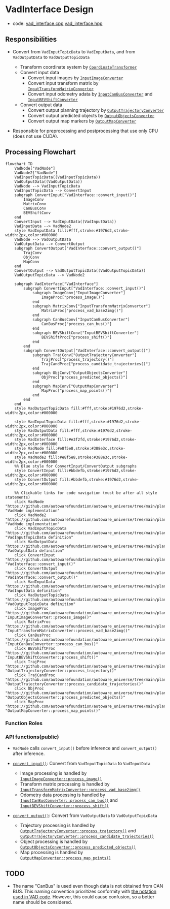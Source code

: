 # VadInterface Design

- code: [vad_interface.cpp](../lib/vad_interface.cpp) [vad_interface.hpp](../include/autoware/tensorrt_vad/vad_interface.hpp)

## Responsibilities

-  Convert from `VadInputTopicData` to `VadInputData`, and from `VadOutputData` to `VadOutputTopicData`
   - Transform coordinate system by [`CoordinateTransformer`](../include/autoware/tensorrt_vad/coordinate_transformer.hpp)
   - Convert input data
     - Convert input images by [`InputImageConverter`](../include/autoware/tensorrt_vad/input_converter/image_converter.hpp)
     - Convert input transform matrix by [`InputTransformMatrixConverter`](../include/autoware/tensorrt_vad/input_converter/transform_matrix_converter.hpp)
     - Convert input odometry adata by [`InputCanBusConverter`](../include/autoware/tensorrt_vad/input_converter/can_bus_converter.hpp) and [`InputBEVShiftConverter`](../include/autoware/tensorrt_vad/input_converter/bev_shift_converter.hpp)
   - Convert output data
     - Convert output planning trajectory by [`OutputTrajectoryConverter`](../include/autoware/tensorrt_vad/output_converter/trajectory_converter.hpp)
     - Convert output predicted objects by [`OutputObjectsConverter`](../include/autoware/tensorrt_vad/output_converter/objects_converter.hpp)
     - Convert output map markers by [`OutputMapConverter`](../include/autoware/tensorrt_vad/output_converter/map_converter.hpp)

- Responsible for preprocessing and postprocessing that use only CPU (does not use CUDA).

## Processing Flowchart

```mermaid
flowchart TD
    VadNode["VadNode"]
    VadNode2["VadNode"]
    VadInputTopicData((VadInputTopicData))
    VadOutputData((VadOutputData))
    VadNode --> VadInputTopicData
    VadInputTopicData --> ConvertInput
    subgraph ConvertInput["VadInterface::convert_input()"]
        ImageConv
        MatrixConv
        CanBusConv
        BEVShiftConv
    end
    ConvertInput --> VadInputData((VadInputData))
    VadInputData --> VadNode2
    style VadInputData fill:#fff,stroke:#1976d2,stroke-width:2px,color:#000000
    VadNode --> VadOutputData
    VadOutputData --> ConvertOutput
    subgraph ConvertOutput["VadInterface::convert_output()"]
        TrajConv
        ObjConv
        MapConv
    end
    ConvertOutput --> VadOutputTopicData((VadOutputTopicData))
    VadOutputTopicData --> VadNode2

    subgraph VadInterface["VadInterface"]
        subgraph ConvertInput["VadInterface::convert_input()"]
            subgraph ImageConv["InputImageConverter"]
                ImageProc["process_image()"]
            end
            subgraph MatrixConv["InputTransformMatrixConverter"]
                MatrixProc["process_vad_base2img()"]
            end
            subgraph CanBusConv["InputCanBusConverter"]
                CanBusProc["process_can_bus()"]
            end
            subgraph BEVShiftConv["InputBEVShiftConverter"]
                BEVShiftProc["process_shift()"]
            end
        end
        subgraph ConvertOutput["VadInterface::convert_output()"]
            subgraph TrajConv["OutputTrajectoryConverter"]
                TrajProc["process_trajectory()"]
                TrajCandProc["process_candidate_trajectories()"]
            end
            subgraph ObjConv["OutputObjectsConverter"]
                ObjProc["process_predicted_objects()"]
            end
            subgraph MapConv["OutputMapConverter"]
                MapProc["process_map_points()"]
            end
        end
    end
    style VadOutputTopicData fill:#fff,stroke:#1976d2,stroke-width:2px,color:#000000

    style VadInputTopicData fill:#fff,stroke:#1976d2,stroke-width:2px,color:#000000
    style VadOutputData fill:#fff,stroke:#1976d2,stroke-width:2px,color:#000000
    style VadInterface fill:#e3f2fd,stroke:#1976d2,stroke-width:2px,color:#000000
    style VadNode fill:#e8f5e8,stroke:#388e3c,stroke-width:2px,color:#000000
    style VadNode2 fill:#e8f5e8,stroke:#388e3c,stroke-width:2px,color:#000000
    %% Blue style for ConvertInput/ConvertOutput subgraphs
    style ConvertInput fill:#bbdefb,stroke:#1976d2,stroke-width:2px,color:#000000
    style ConvertOutput fill:#bbdefb,stroke:#1976d2,stroke-width:2px,color:#000000

    %% Clickable links for code navigation (must be after all style statements)
    click VadNode "https://github.com/autowarefoundation/autoware_universe/tree/main/planning/autoware_tensorrt_vad/src/vad_node.cpp" "VadNode implementation"
    click VadNode2 "https://github.com/autowarefoundation/autoware_universe/tree/main/planning/autoware_tensorrt_vad/src/vad_node.cpp" "VadNode implementation"
    click VadInputTopicData "https://github.com/autowarefoundation/autoware_universe/tree/main/planning/autoware_tensorrt_vad/include/autoware/tensorrt_vad/data_types.hpp" "VadInputTopicData definition"
    click VadOutputData "https://github.com/autowarefoundation/autoware_universe/tree/main/planning/autoware_tensorrt_vad/include/autoware/tensorrt_vad/data_types.hpp" "VadOutputData definition"
    click ConvertInput "https://github.com/autowarefoundation/autoware_universe/tree/main/planning/autoware_tensorrt_vad/include/autoware/tensorrt_vad/vad_interface.hpp" "VadInterface::convert_input()"
    click ConvertOutput "https://github.com/autowarefoundation/autoware_universe/tree/main/planning/autoware_tensorrt_vad/include/autoware/tensorrt_vad/vad_interface.hpp" "VadInterface::convert_output()"
    click VadInputData "https://github.com/autowarefoundation/autoware_universe/tree/main/planning/autoware_tensorrt_vad/include/autoware/tensorrt_vad/data_types.hpp" "VadInputData definition"
    click VadOutputTopicData "https://github.com/autowarefoundation/autoware_universe/tree/main/planning/autoware_tensorrt_vad/include/autoware/tensorrt_vad/data_types.hpp" "VadOutputTopicData definition"
    click ImageProc "https://github.com/autowarefoundation/autoware_universe/tree/main/planning/autoware_tensorrt_vad/include/autoware/tensorrt_vad/input_converter/image_converter.hpp" "InputImageConverter::process_image()"
    click MatrixProc "https://github.com/autowarefoundation/autoware_universe/tree/main/planning/autoware_tensorrt_vad/include/autoware/tensorrt_vad/input_converter/transform_matrix_converter.hpp" "InputTransformMatrixConverter::process_vad_base2img()"
    click CanBusProc "https://github.com/autowarefoundation/autoware_universe/tree/main/planning/autoware_tensorrt_vad/include/autoware/tensorrt_vad/input_converter/can_bus_converter.hpp" "InputCanBusConverter::process_can_bus()"
    click BEVShiftProc "https://github.com/autowarefoundation/autoware_universe/tree/main/planning/autoware_tensorrt_vad/include/autoware/tensorrt_vad/input_converter/bev_shift_converter.hpp" "InputBEVShiftConverter::process_shift()"
    click TrajProc "https://github.com/autowarefoundation/autoware_universe/tree/main/planning/autoware_tensorrt_vad/include/autoware/tensorrt_vad/output_converter/trajectory_converter.hpp" "OutputTrajectoryConverter::process_trajectory()"
    click TrajCandProc "https://github.com/autowarefoundation/autoware_universe/tree/main/planning/autoware_tensorrt_vad/include/autoware/tensorrt_vad/output_converter/trajectory_converter.hpp" "OutputTrajectoryConverter::process_candidate_trajectories()"
    click ObjProc "https://github.com/autowarefoundation/autoware_universe/tree/main/planning/autoware_tensorrt_vad/include/autoware/tensorrt_vad/output_converter/objects_converter.hpp" "OutputObjectsConverter::process_predicted_objects()"
    click MapProc "https://github.com/autowarefoundation/autoware_universe/tree/main/planning/autoware_tensorrt_vad/include/autoware/tensorrt_vad/output_converter/map_converter.hpp" "OutputMapConverter::process_map_points()"
```

### Function Roles

### API functions(public)

- `VadNode` calls `convert_input()` before inference and `convert_output()` after inference.

- [`convert_input()`](../include/autoware/tensorrt_vad/vad_interface.hpp): Convert from `VadInputTopicData` to `VadInputData`
    - Image processing is handled by [`InputImageConverter::process_image()`](../include/autoware/tensorrt_vad/input_converter/image_converter.hpp)
    - Transform matrix processing is handled by [`InputTransformMatrixConverter::process_vad_base2img()`](../include/autoware/tensorrt_vad/input_converter/transform_matrix_converter.hpp)
    - Odometry data processing is handled by [`InputCanBusConverter::process_can_bus()`](../include/autoware/tensorrt_vad/input_converter/can_bus_converter.hpp) and [`InputBEVShiftConverter::process_shift()`](../include/autoware/tensorrt_vad/input_converter/bev_shift_converter.hpp)
- [`convert_output()`](../include/autoware/tensorrt_vad/vad_interface.hpp): Convert from `VadOutputData` to `VadOutputTopicData`
    - Trajectory processing is handled by [`OutputTrajectoryConverter::process_trajectory()`](../include/autoware/tensorrt_vad/output_converter/trajectory_converter.hpp) and [`OutputTrajectoryConverter::process_candidate_trajectories()`](../include/autoware/tensorrt_vad/output_converter/trajectory_converter.hpp)
    - Object processing is handled by [`OutputObjectsConverter::process_predicted_objects()`](../include/autoware/tensorrt_vad/output_converter/objects_converter.hpp)
    - Map processing is handled by [`OutputMapConverter::process_map_points()`](../include/autoware/tensorrt_vad/output_converter/map_converter.hpp)

## TODO

- The name "CanBus" is used even though data is not obtained from CAN BUS. This naming convention prioritizes conformity with [the notation used in VAD code](https://github.com/hustvl/VAD/blob/36047b6b5985e01832d8a2ecb0355d7f3c753ee1/projects/mmdet3d_plugin/datasets/nuscenes_vad_dataset.py#L1375-L1382). However, this could cause confusion, so a better name should be considered.
